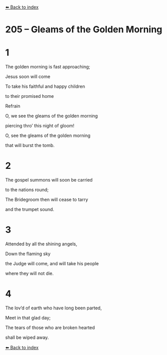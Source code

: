 [⬅️ Back to index](../README.md)

# 205 – Gleams of the Golden Morning





# 1

The golden morning is fast approaching;

Jesus soon will come

To take his faithful and happy children

to their promised home



Refrain

O, we see the gleams of the golden morning

piercing thro’ this night of gloom!

O, see the gleams of the golden morning

that will burst the tomb.



# 2

The gospel summons will soon be carried

to the nations round;

The Bridegroom then will cease to tarry

and the trumpet sound.



# 3

Attended by all the shining angels,

Down the flaming sky

the Judge will come, and will take his people

where they will not die.



# 4

The lov’d of earth who have long been parted,

Meet in that glad day;

The tears of those who are broken hearted

shall be wiped away.

[⬅️ Back to index](../README.md)
